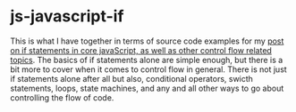 # js-javascript-if

This is what I have together in terms of source code examples for my [post on if statements in core javaScript, as well as other control flow related topics](https://dustinpfister.github.io/2019/02/25/js-javascript-if/). The basics of if statements alone are simple enough, but there is a bit more to cover when it comes to control flow in general. There is not just if statements alone after all but also, conditional operators, swicth statements, loops, state machines, and any and all other ways to go about controlling the flow of code.

